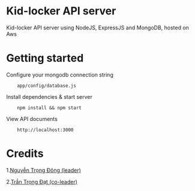 Kid-locker API server
=============

Kid-locker API server using NodeJS, ExpressJS and MongoDB, hosted on Aws


Getting started
=============

Configure your mongodb connection string

        app/config/database.js

Install dependencies & start server

        npm install && npm start

View API documents

        http://localhost:3000
  
Credits
=============

1.[Nguyễn Trọng Đông (leader)](https://github.com/meodorewan)

2.[Trần Trọng Đạt (co-leader)](https://github.com/trongdat3011)



